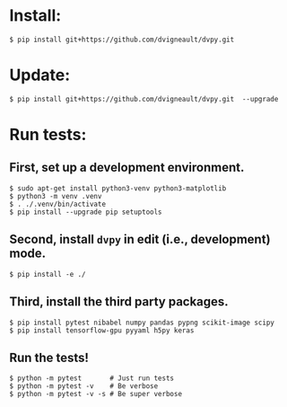 # Install:

    $ pip install git+https://github.com/dvigneault/dvpy.git

# Update:

    $ pip install git+https://github.com/dvigneault/dvpy.git  --upgrade

# Run tests:

## First, set up a development environment.

    $ sudo apt-get install python3-venv python3-matplotlib
    $ python3 -m venv .venv
    $ . ./.venv/bin/activate
    $ pip install --upgrade pip setuptools

## Second, install `dvpy` in edit (i.e., development) mode.

    $ pip install -e ./

## Third, install the third party packages.

    $ pip install pytest nibabel numpy pandas pypng scikit-image scipy
    $ pip install tensorflow-gpu pyyaml h5py keras

## Run the tests!

    $ python -m pytest       # Just run tests
    $ python -m pytest -v    # Be verbose
    $ python -m pytest -v -s # Be super verbose

